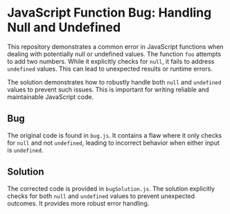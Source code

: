 # JavaScript Function Bug: Handling Null and Undefined

This repository demonstrates a common error in JavaScript functions when dealing with potentially null or undefined values.  The function `foo` attempts to add two numbers.  While it explicitly checks for `null`, it fails to address `undefined` values. This can lead to unexpected results or runtime errors.

The solution demonstrates how to robustly handle both `null` and `undefined` values to prevent such issues.  This is important for writing reliable and maintainable JavaScript code.

## Bug

The original code is found in `bug.js`. It contains a flaw where it only checks for `null` and not `undefined`, leading to incorrect behavior when either input is `undefined`.

## Solution

The corrected code is provided in `bugSolution.js`. The solution explicitly checks for both `null` and `undefined` values to prevent unexpected outcomes.  It provides more robust error handling.